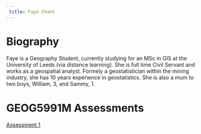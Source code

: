 ```yaml
---
 title: Faye Chant
---
```


**Biography**
=============

Faye is a Geography Student, currently studying for an MSc in GIS at the University of Leeds (via distance learning). 
She is full time Civil Servant and works as a geospatial analyst. Formely a geostatistician within the mining industry, she has 10 years experience in geostatistics.
She is also a mum to two boys, William, 3, and Sammy, 1.

**GEOG5991M Assessments**
=========================

[Assessment 1](https://fayechant.github.io/Assessment1.html)
